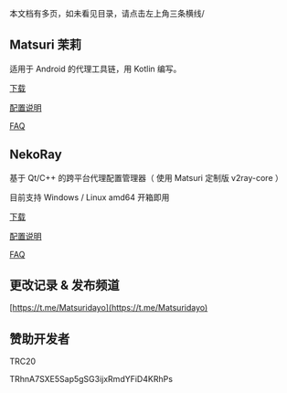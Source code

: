 本文档有多页，如未看见目录，请点击左上角三条横线/

## Matsuri 茉莉

适用于 Android 的代理工具链，用 Kotlin 编写。

[下载](/download/)

[配置说明](/m-configuration/)

[FAQ](/m-faq/)

## NekoRay

基于 Qt/C++ 的跨平台代理配置管理器（ 使用 Matsuri 定制版 v2ray-core ）

目前支持 Windows / Linux amd64 开箱即用

[下载](/download/)

[配置说明](/n-configuration/)

[FAQ](/n-faq/)

## 更改记录 & 发布频道

[https://t.me/Matsuridayo](https://t.me/Matsuridayo)

## 赞助开发者

TRC20

TRhnA7SXE5Sap5gSG3ijxRmdYFiD4KRhPs
